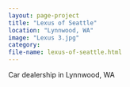 ```yaml
---
layout: page-project
title: "Lexus of Seattle"
location: "Lynnwood, WA"
image: "Lexus 3.jpg"
category:
file-name: lexus-of-seattle.html
---
```


Car dealership in Lynnwood, WA

